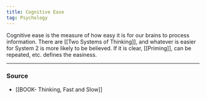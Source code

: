 ```yaml
---
title: Cognitive Ease
tag: Psychology 
---
```


Cognitive ease is the measure of how easy it is for our brains to process information. There are [[Two Systems of Thinking]], and whatever is easier for System 2 is more likely to be believed. If it is clear, [[Priming]], can be repeated, etc. defines the easiness. 

--- 
### Source
- [[BOOK- Thinking, Fast and Slow]]